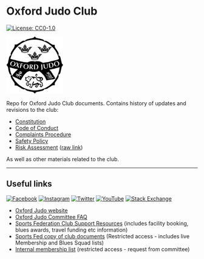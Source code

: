 # Oxford Judo Club

<p align="center">

[![License: CC0-1.0](https://img.shields.io/badge/License-CC0_1.0-lightgrey.svg)](<http://creativecommons.org/publicdomain/zero/1.0/>)

<img src=".assets/img/oxford_judo_logo_400x400.png" width="150"/>

</p>

Repo for Oxford Judo Club documents. Contains history of updates and revisions to the club:

- [Constitution](/docs/Sports%20Club%20Constitution%20-%20Template.md)
- [Code of Conduct](/docs/Sports%20Club%20Code%20of%20Conduct%20-%20Template.md)
- [Complaints Procedure](/docs/Sports%20Club%20Complaints%20Procedure%20-%20Template.md)
- [Safety Policy](Sports%20Club%20Safety%20Policy%20-%20Template.md)
- [Risk Assessment](/docs/OUJC%20Risk%20Assessment%202022.pdf) ([raw link](https://docs.google.com/spreadsheets/d/1KlHygRLSfW8raIrFxAiWrRzbJLLxUsDVDe983592kdY/edit?usp=sharing))

As well as other materials related to the club.

---

## Useful links

<p align="center">

[![Facebook](https://img.shields.io/badge/-%231877F2.svg?logo=Facebook&logoColor=white)](https://www.facebook.com/groups/oxfordjudo/) [![Instagram](https://img.shields.io/badge/-%23E4405F.svg?logo=Instagram&logoColor=white)](https://www.instagram.com/oxfordjudo/) [![Twitter](https://img.shields.io/badge/-%231DA1F2.svg?logo=Twitter&logoColor=white)](https://twitter.com/oxfordjudo) [![YouTube](https://img.shields.io/badge/-%23FF0000.svg?logo=YouTube&logoColor=white)](https://www.youtube.com/channel/UCshE6bR3LfpkElqKC1vLfjw) [![Stack Exchange](https://img.shields.io/badge/-%23ffffff.svg?logo=StackExchange&logoColor=white)](https://stackoverflowteams.com/c/oxford-judo)

</p>

- [Oxford Judo website](https://oxfordjudo.com/)
- [Oxford Judo Committee FAQ](https://stackoverflowteams.com/c/oxford-judo)
- [Sports Federation Club Support Resources](https://unioxfordnexus.sharepoint.com/sites/SPRT-ClubSupportResources)  (includes facility booking, blues awards, travel funding etc information)
- [Sports Fed copy of club documents](https://unioxfordnexus.sharepoint.com/:f:/s/SPRT-SportsFederation-SharedFiles/EpRoWK_O5LZMqn96dvMMzBABlGwTvIw_D8EifxiFs_r7Nw) (Restricted access - includes live Membership and Blues Squad lists)
- [Internal membership list](https://docs.google.com/spreadsheets/d/1zHhE8teSSOcjd7vhoT_GisbHMSZPNioaR2BaKfv5Mdk/edit?usp=sharing) (restricted access - request from committee)
